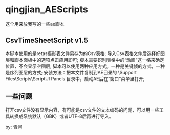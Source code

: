 # qingjian_AEScripts
这个用来放我写的一些ae脚本

## CsvTimeSheetScript v1.5
本脚本使用的是retas摄影表文件另存为的Csv表格;
导入Csv表格文件后选择好图层和脚本面板中的选项点击应用即可;
脚本需要识别表格中的“动画”这一格来确定位置，不会显示空图层;
脚本可以使用两种应用方式，一种是关键帧的方式，一种是序列图层的方式;
安装方法：把本文件复制到AE目录的 \Support Files\Scripts\ScriptUI Panels 目录中，启动AE后在“窗口”菜单里打开;

## 一些问题
打开csv文件没有显示内容，有可能是csv文件的文本编码的问题，可以用一些工具转换成系统默认（GBK）或者UTF-8后再进行导入。

by: 青涧

